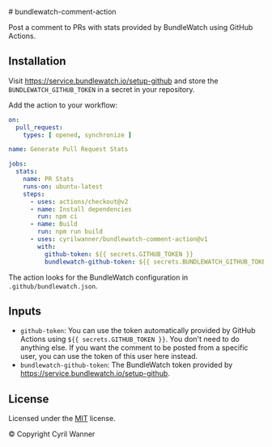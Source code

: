 # bundlewatch-comment-action

Post a comment to PRs with stats provided by BundleWatch using GitHub Actions.

## Installation

Visit https://service.bundlewatch.io/setup-github and store the `BUNDLEWATCH_GITHUB_TOKEN` in a secret in your repository.

Add the action to your workflow:

```yml
on:
  pull_request:
    types: [ opened, synchronize ]

name: Generate Pull Request Stats

jobs:
  stats:
    name: PR Stats
    runs-on: ubuntu-latest
    steps:
      - uses: actions/checkout@v2
      - name: Install dependencies
        run: npm ci
      - name: Build
        run: npm run build
      - uses: cyrilwanner/bundlewatch-comment-action@v1
        with:
          github-token: ${{ secrets.GITHUB_TOKEN }}
          bundlewatch-github-token: ${{ secrets.BUNDLEWATCH_GITHUB_TOKEN }}
```

The action looks for the BundleWatch configuration in `.github/bundlewatch.json`.

## Inputs

* `github-token`: You can use the token automatically provided by GitHub Actions using `${{ secrets.GITHUB_TOKEN }}`. You don't need to do anything else.
If you want the comment to be posted from a specific user, you can use the token of this user here instead.
* `bundlewatch-github-token`: The BundleWatch token provided by https://service.bundlewatch.io/setup-github.

## License

Licensed under the [MIT](https://github.com/cyrilwanner/bundlewatch-comment-action/blob/master/LICENSE) license.

© Copyright Cyril Wanner

